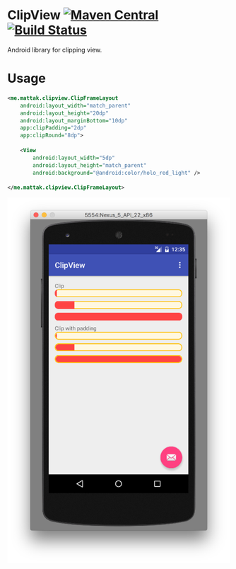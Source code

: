 # ClipView [![Maven Central](https://maven-badges.herokuapp.com/maven-central/me.mattak/clipview/badge.svg)](https://maven-badges.herokuapp.com/maven-central/me.mattak/clipview) [![Build Status](https://travis-ci.org/mattak/ClipView.svg?branch=master)](https://travis-ci.org/mattak/ClipView)

Android library for clipping view.

# Usage

```xml
<me.mattak.clipview.ClipFrameLayout
    android:layout_width="match_parent"
    android:layout_height="20dp"
    android:layout_marginBottom="10dp"
    app:clipPadding="2dp"
    app:clipRound="8dp">

    <View
        android:layout_width="5dp"
        android:layout_height="match_parent"
        android:background="@android:color/holo_red_light" />

</me.mattak.clipview.ClipFrameLayout>
```

![clipview](./art/clipview.png)
